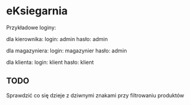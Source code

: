 # eKsiegarnia
Przykładowe loginy:

dla kierownika:
login: admin
hasło: admin


dla magazyniera:
login: magazynier
hasło: admin

dla klienta:
login: klient
hasło: klient

## TODO
Sprawdzić co się dzieje z dziwnymi znakami przy filtrowaniu produktów

